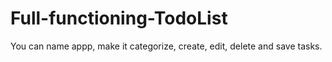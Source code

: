 # Full-functioning-TodoList
You can name appp, make it categorize, create, edit, delete and save tasks.
